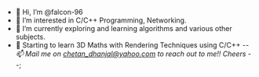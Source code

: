 - 👋 Hi, I’m @falcon-96
- 👀 I’m interested in C/C++ Programming, Networking.
- 🌱 I’m currently exploring and learning algorithms and various other subjects.
- 🦖 Starting to learn 3D Maths with Rendering Techniques using C/C++
-*- 📫 Mail me on chetan_dhanjal@yahoo.com to reach out to me!! Cheers -*-;

